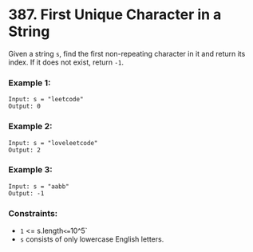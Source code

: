# 387. First Unique Character in a String

Given a string `s`, find the first non-repeating character in it and return its index. If it does not exist, return `-1`.

### Example 1:

```
Input: s = "leetcode"
Output: 0
```

### Example 2:

```
Input: s = "loveleetcode"
Output: 2
```

### Example 3:

```
Input: s = "aabb"
Output: -1
```

### Constraints:

- `1` <= s.length` <= `10^5`
- `s` consists of only lowercase English letters.
